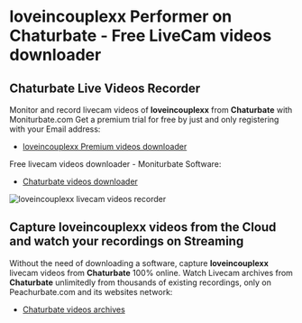# loveincouplexx Performer on Chaturbate - Free LiveCam videos downloader

## Chaturbate Live Videos Recorder

Monitor and record livecam videos of **loveincouplexx** from **Chaturbate** with Moniturbate.com
Get a premium trial for free by just and only registering with your Email address:
* [loveincouplexx Premium videos downloader](https://moniturbate.com/request-demo-licence-key.html)

Free livecam videos downloader - Moniturbate Software:
* [Chaturbate videos downloader](https://moniturbate.com/moniturbate-download-software.html)

![loveincouplexx livecam videos recorder](https://peachurnet.com/templates/moniturbate-software.png)


## Capture loveincouplexx videos from the Cloud and watch your recordings on Streaming

Without the need of downloading a software, capture **loveincouplexx** livecam videos from **Chaturbate** 100% online.
Watch Livecam archives from **Chaturbate** unlimitedly from thousands of existing recordings, only on Peachurbate.com and its websites network:
* [Chaturbate videos archives](https://peachurnet.com/)